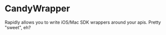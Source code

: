 CandyWrapper
============

Rapidly allows you to write iOS/Mac SDK wrappers around your apis. Pretty "sweet", eh?
